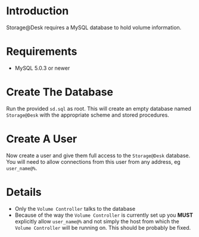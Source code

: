 # Introduction #

Storage@Desk requires a MySQL database to hold volume information.

# Requirements #
  * MySQL 5.0.3 or newer

# Create The Database #

Run the provided `sd.sql` as root.  This will create an empty database named `Storage@Desk` with the appropriate scheme and stored procedures.

# Create A User #

Now create a user and give them full access to the `Storage@Desk` database.  You will need
to allow connections from this user from any address, eg `user_name@%`.

# Details #

  * Only the `Volume Controller` talks to the database
  * Because of the way the `Volume Controller` is currently set up you **MUST** explicitly allow `user_name@%` and not simply the host from which the `Volume Controller` will be running on.  This should be probably be fixed.